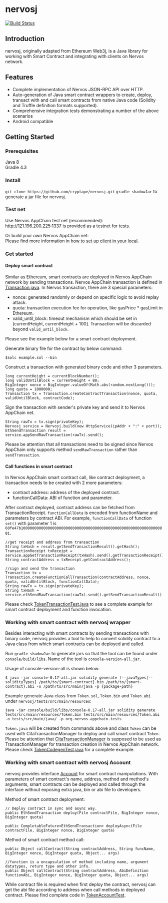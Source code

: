 # nervosj
[![Build Status](https://travis-ci.org/cryptape/nervosj.svg?branch=master)](https://travis-ci.org/cryptape/nervosj)
## Introduction
nervosj, originally adapted from Ethereum Web3j, is a Java library for working with Smart Contract and integrating with clients on Nervos network.  
## Features
- Complete implementation of Nervos JSON-RPC API over HTTP.    
- Auto-generation of Java smart contract wrappers to create, deploy, transact with and call smart contracts from native Java code (Solidity and Truffle definition formats supported).
- Comprehensive integration tests demonstrating a number of the above scenarios
- Android compatible

## Getting Started

### Prerequisites
Java 8  
Gradle 4.3

### Install
`git clone https://github.com/cryptape/nervosj.git`
`gradle shadowJar` to generate a jar file for nervosj.  
### Test net
Use Nervos AppChain test net (recommended):  
http://121.196.200.225:1337 is provided as a testnet for tests.

Or build your own Nervos AppChain net:  
Please find more information in [how to set up client in your local](https://docs.nervos.org/Nervos-AppChain-Docs/#/quick-start/deploy-appchain).

### Get started
#### Deploy smart contract
Similar as Ethereum, smart contracts are deployed in Nervos AppChain network by sending transactions. Nervos AppChain transaction is defined in [Transaction.java](https://github.com/cryptape/nervosj/blob/master/core/src/main/java/org/nervosj/protocol/core/methods/request/Transaction.java).
In Nervos transaction, there are 3 special parameters:  
- nonce: generated randomly or depend on specific logic to avoid replay attack.
- quota: transaction execution fee for operation, like gasPrice * gasLimit in Ethereum.
- valid_until_block: timeout mechanism which should be set in (currentHeight, currentHeight + 100]. Transaction will be discarded beyond `valid_until_block`.  

Please see the example below for a smart contract deployment.  

Generate binary file for the contract by below command:
```
$solc example.sol --bin
```

Construct a transaction with generated binary code and other 3 parameters.
```
long currentHeight = currentBlockNumber();
long validUntilBlock = currentHeight + 80;
BigInteger nonce = BigInteger.valueOf(Math.abs(random.nextLong()));
long quota = 1000000;
Transaction tx = Transaction.createContractTransaction(nonce, quota, validUntilBlock, contractCode);
``` 

Sign the transaction with sender's private key and send it to Nervos AppChain net. 
```
String rawTx = tx.sign(privateKey);
Nervosj service = Nervosj.build(new HttpService(ipAddr + ":" + port));
EthSendTransaction result = service.appSendRawTransaction(rawTx).send();
```
Please be attention that all transactions need to be signed since Nervos AppChain only supports method `sendRawTransaction` rather than `sendTransaction`.  

#### Call functions in smart contract
In Nervos AppChain smart contract call, like contract deployment, a transaction needs to be created with 2 more parameters:
- contract address: address of the deployed contract.
- functionCallData: ABI of function and parameter.  

After contract deployed, contract address can be fetched from TransactionReceipt. `functionCallData` is encoded from functionName and parameters by contract ABI. For example, `functionCallData` of function `set()` with parameter 1 is `60fe47b10000000000000000000000000000000000000000000000000000000000000001`.
```
//get receipt and address from transaction
String txHash = result.getSendTransactionResult().getHash();
TransactionReceipt txReceipt = service.appGetTransactionReceipt(txHash).send().getTransactionReceipt().get();
String contractAddress = txReceipt.getContractAddress();

//sign and send the transaction
Transaction tx = Transaction.createFunctionCallTransaction(contractAddress, nonce, quota, validUntilBlock, functionCallData);
String rawTx = tx.sign(privateKey);
String txHash =  service.ethSendRawTransaction(rawTx).send().getSendTransactionResult().getHash();
```
Please check [TokenTransactionTest.java](https://github.com/cryptape/nervosj/blob/master/examples/src/main/java/org/nervos/appchain/tests/TokenTransactionTest.java) to see a complete example for smart contract deployment and function invocation.

### Working with smart contract with nervosj wrapper
Besides interacting with smart contracts by sending transactions with binary code, nervosj provides a tool to help to convert solidity contract to a Java class from which smart contracts can be deployed and called.  

Run `gradle shadowJar` to generate jars so that the tool can be found under `console/build/libs`. Name of the tool is `console-version-all.jar`.  

Usage of console-version-all is shown below:  
```
$ java -jar console-0.17-all.jar solidity generate [--javaTypes|--solidityTypes] /path/to/{smart-contract}.bin /path/to/{smart-contract}.abi -o /path/to/src/main/java -p {package-path}
```  
Example generate Java class from `Token.sol`, `Token.bin` and `Token.abi` under `nervosj/tests/src/main/resources`:
```
java -jar console/build/libs/console-0.17-all.jar solidity generate tests/src/main/resources/Token.bin tests/src/main/resources/Token.abi -o tests/src/main/java/ -p org.nervos.appchain.tests
```  
`Token.java` will be created from commands above and class `Token` can be used with CitaTransactionManager to deploy and call smart contract `Token`. Please be attention that [CitaTransactionManager](https://github.com/cryptape/nervoj/blob/master/core/src/main/java/org/nervos/appchain/tx/CitaTransactionManager.java) is supposed to be used as TransactionManager for transaction creation in Nervos AppChain network.
Please check [TokenCodegenTest.java](https://github.com/cryptape/nervosj/blob/master/benchmark/src/main/java/org/nervos/appchain/tests/TokenCodegenTest.java) for a complete example.

### Working with smart contract with nervosj Account
nervosj provides interface [Account](https://github.com/cryptape/nervosj/blob/master/core/src/main/java/org/nervos/appchain/protocol/account/Account.java) for smart contract manipulations. With parameters of smart contract's name, address, method and method's arguments, smart contracts can be deployed and called through the interface without exposing extra java, bin or abi file to developers.  

Method of smart contract deployment:  
```
// Deploy contract in sync and async way.
public EthSendTransaction deploy(File contractFile, BigInteger nonce, BigInteger quota)

public CompletableFuture<EthSendTransaction> deployAsync(File contractFile, BigInteger nonce, BigInteger quota)
```
Method of smart contract method call:  
```
public Object callContract(String contractAddress, String funcName, BigInteger nonce, BigInteger quota, Object... args)

//function is a encapsulation of method including name, argument datatypes, return type and other info.
public Object callContract(String contractAddress, AbiDefinition functionAbi, BigInteger nonce, BigInteger quota, Object... args)
```
While contract file is required when first deploy the contract, nervosj can get the abi file according to address when call methods in deployed contract.
Please find complete code in [TokenAccountTest](https://github.com/cryptape/nervosj/blob/master/tests/src/main/java/org/nervos/appchain/tests/TokenAccountTest.java).
